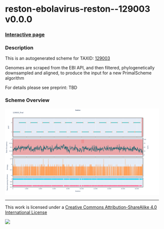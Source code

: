 # reston-ebolavirus-reston--129003 v0.0.0

### [Interactive page](https://chrisgkent.github.io/schemes/reston-ebolavirus-reston--129003-1000-v0.0.0)

### Description

This is an autogenerated scheme for TAXID: [129003](https://www.ncbi.nlm.nih.gov/Taxonomy/Browser/wwwtax.cgi?mode=Info&id=129003&lvl=3&lin=f&keep=1&srchmode=1&unlock)

Genomes are scraped from the EBI API, and then filtered, phylogenetically downsampled and aligned, to produce the input for a new PrimalScheme algorithm

For details please see preprint: TBD

### Scheme Overview

![Alt text](work/129003_final.png '129003_final.png')

------------------------------------------------------------------------

This work is licensed under a [Creative Commons Attribution-ShareAlike 4.0 International License](http://creativecommons.org/licenses/by-sa/4.0/) 

![](https://i.creativecommons.org/l/by-sa/4.0/88x31.png)